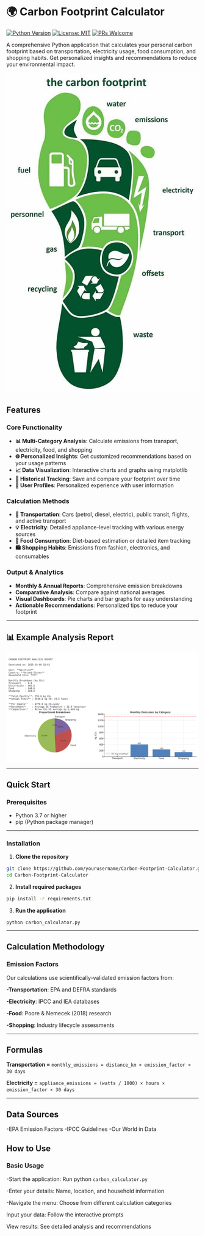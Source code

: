 # 🌍 Carbon Footprint Calculator

[![Python Version](https://img.shields.io/badge/python-3.7+-blue.svg)](https://www.python.org/downloads/)
[![License: MIT](https://img.shields.io/badge/License-MIT-yellow.svg)](https://opensource.org/licenses/MIT)
[![PRs Welcome](https://img.shields.io/badge/PRs-welcome-brightgreen.svg)](CONTRIBUTING.md)

A comprehensive Python application that calculates your personal carbon footprint based on transportation, electricity usage, food consumption, and shopping habits. Get personalized insights and recommendations to reduce your environmental impact.

<p align="center">
  <img src="carbon.jpg" alt="Carbon Footprint Calculator" width="600"/>
</p>


##  Features

### Core Functionality
- **📊 Multi-Category Analysis**: Calculate emissions from transport, electricity, food, and shopping
- **🌐 Personalized Insights**: Get customized recommendations based on your usage patterns
- **📈 Data Visualization**: Interactive charts and graphs using matplotlib
- **💾 Historical Tracking**: Save and compare your footprint over time
- **👤 User Profiles**: Personalized experience with user information

###  Calculation Methods
- **🚗 Transportation**: Cars (petrol, diesel, electric), public transit, flights, and active transport
- **💡 Electricity**: Detailed appliance-level tracking with various energy sources
- **🍎 Food Consumption**: Diet-based estimation or detailed item tracking
- **🛍️ Shopping Habits**: Emissions from fashion, electronics, and consumables

###  Output & Analytics
- **Monthly & Annual Reports**: Comprehensive emission breakdowns
- **Comparative Analysis**: Compare against national averages
- **Visual Dashboards**: Pie charts and bar graphs for easy understanding
- **Actionable Recommendations**: Personalized tips to reduce your footprint

---

## 📊 Example Analysis Report  

![Carbon Footprint Calculator Demo](footprint.png) 

---

## Quick Start

### Prerequisites
- Python 3.7 or higher
- pip (Python package manager)
  
---

### Installation

1. **Clone the repository**
```bash
git clone https://github.com/yourusername/Carbon-Footprint-Calculator.git
cd Carbon-Footprint-Calculator
```
2. **Install required packages**
```bash
pip install -r requirements.txt
```
3. **Run the application**
```
python carbon_calculator.py
 ```
   ---

## Calculation Methodology
### Emission Factors
Our calculations use scientifically-validated emission factors from:

**-Transportation**: EPA and DEFRA standards

**-Electricity**: IPCC and IEA databases

**-Food**: Poore & Nemecek (2018) research

**-Shopping**: Industry lifecycle assessments

---
## Formulas

**Transportation =**
```monthly_emissions = distance_km × emission_factor × 30 days```

**Electricity =**
```appliance_emissions = (watts / 1000) × hours × emission_factor × 30 days```

---

## Data Sources
-EPA Emission Factors
-IPCC Guidelines
-Our World in Data

## How to Use
### Basic Usage
-Start the application: Run python ```carbon_calculator.py```

-Enter your details: Name, location, and household information

-Navigate the menu: Choose from different calculation categories

Input your data: Follow the interactive prompts

View results: See detailed analysis and recommendations
